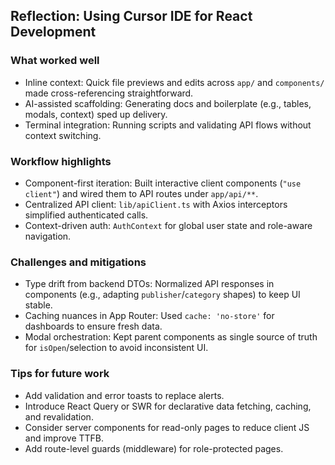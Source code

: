 ## Reflection: Using Cursor IDE for React Development

### What worked well

- Inline context: Quick file previews and edits across `app/` and `components/` made cross-referencing straightforward.
- AI-assisted scaffolding: Generating docs and boilerplate (e.g., tables, modals, context) sped up delivery.
- Terminal integration: Running scripts and validating API flows without context switching.

### Workflow highlights

- Component-first iteration: Built interactive client components (`"use client"`) and wired them to API routes under `app/api/**`.
- Centralized API client: `lib/apiClient.ts` with Axios interceptors simplified authenticated calls.
- Context-driven auth: `AuthContext` for global user state and role-aware navigation.

### Challenges and mitigations

- Type drift from backend DTOs: Normalized API responses in components (e.g., adapting `publisher`/`category` shapes) to keep UI stable.
- Caching nuances in App Router: Used `cache: 'no-store'` for dashboards to ensure fresh data.
- Modal orchestration: Kept parent components as single source of truth for `isOpen`/selection to avoid inconsistent UI.

### Tips for future work

- Add validation and error toasts to replace alerts.
- Introduce React Query or SWR for declarative data fetching, caching, and revalidation.
- Consider server components for read-only pages to reduce client JS and improve TTFB.
- Add route-level guards (middleware) for role-protected pages.



